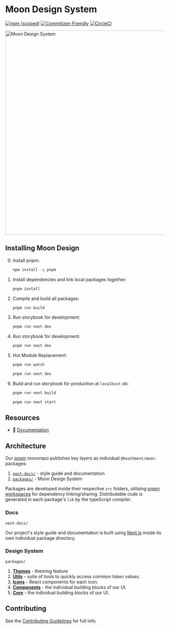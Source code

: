 # Moon Design System

[![npm (scoped)](https://img.shields.io/npm/v/@heathmont/moon-components)](https://www.npmjs.com/package/@heathmont/moon-components)
[![Commitizen Friendly](https://img.shields.io/badge/commitizen-friendly-brightgreen.svg)](http://commitizen.github.io/cz-cli/)
[![CircleCI](https://circleci.com/gh/coingaming/moon-design.svg?style=svg&circle-token=ac2a5739dd256e22f8051c19548bc06aec8b4350)](https://circleci.com/gh/coingaming/moon-design)

<img width="644" alt="Moon Design System" src="https://user-images.githubusercontent.com/232199/133601344-e63bd62f-dd0f-47a1-9d1e-b5cb065e5a90.png">

## Installing Moon Design

0. Install pnpm:


   ```sh
   npm install -g pnpm
   ```


1. Install dependencies and link local packages together:

   ```sh
   pnpm install
   ```

2. Compile and build all packages:

   ```sh
   pnpm run build
   ```

3. Run storybook for development:

   ```sh
   pnpm run next dev
   ```

3. Run storybook for development:

   ```sh
   pnpm run next dev
   ```

4. Hot Module Replacement:

   ```sh
   pnpm run watch
   ```
   
   ```sh
   pnpm run next dev
   ```

5. Build and run storybook for production at `localhost:80`:

   ```sh
   pnpm run next build
   ```
   
   ```sh
   pnpm run next start
   ```


## Resources

- 📖 [Documentation](https://moon.io)


## Architecture

Our [pnpm](https://pnpm.io/motivation) monorepo publishes key layers as individual `@heathmont/moon-` packages:

1. [`next-docs/`](#docs) - style guide and documentation
2. [`packages/`](#design-system) - Moon Design System

Packages are developed inside their respective `src` folders, utilising [pnpm workspaces](https://pnpm.io/workspaces) for dependency linking/sharing. Distributable code is generated in each package's `lib` by the typeScript compiler.

### Docs

`next-docs/`

Our project's style guide and documentation is built using [Next.js](https://nextjs.org/) inside its own individual package directory.

### Design System

`packages/`


1. [**Themes**](packages/themes/README.mdx) - theming feature
2. [**Utils**](packages/utils/README.md) - suite of tools to quickly access common token values.
3. [**Icons**](packages/components/README.mdx) - React components for each icon.
4. [**Components**](packages/components/README.md) - the individual building blocks of our UI.
4. [**Core**](packages/components/README.md) - the individual building blocks of our UI.


## Contributing

See the [Contributing Guidelines](CONTRIBUTING.md) for full info.
